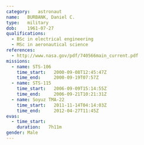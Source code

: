 ```yaml
---
category:	astronaut
name:	BURBANK, Daniel C.
type:	military
dob:	1961-07-27
qualifications:
  - BSc in electrical engineering
  - MSc in aeronautical science
references:
  - http://www.nasa.gov/pdf/740566main_current.pdf
missions:
  - name: STS-106
    time_start:   2000-09-08T12:45:47Z
    time_end:     2000-09-19T07:57Z
  - name: STS-115
    time_start:   2006-09-09T15:14:55Z
    time_end:     2006-09-21T10:21:31Z
  - name: Soyuz TMA-22
    time_start:   2011-11-14T04:14:03Z
    time_end:     2012-04-27T11:45Z
evas:
  - time_start: 
    duration:   7h11m
gender:	Male
---
```

